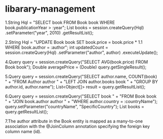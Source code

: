 # libarary-management
1.String Hql = "SELECT book FROM Book book WHERE book.publicationYear > :year";
List<Book> books = session.createQuery(Hql)
        .setParameter("year", 2010)
        .getResultList();


2.String Hql = "UPDATE Book book SET book.price = book.price * 1.1 WHERE book.author = :author";
  int updatedCount = session.createQuery(Hql)
        .setParameter("author", author)
        .executeUpdate();

4.Query query = session.createQuery("SELECT AVG(book.price) FROM Book book");
Double averagePrice = (Double) query.getSingleResult();

5.Query query = session.createQuery("SELECT author.name, COUNT(book) " +
                              	"FROM Author author " +
                              	"LEFT JOIN author.books book " +
                              	"GROUP BY author.id, author.name");
List<Object[]> result = query.getResultList();

6.Query query = session.createQuery("SELECT book " +
                              	"FROM Book book " +
                              	"JOIN book.author author " +
                              	"WHERE author.country = :countryName");
query.setParameter("countryName", "SpecificCountry");
List<Book> books = query.getResultList();

7.The author attribute in the Book entity is mapped as a many-to-one association with the @JoinColumn annotation specifying the foreign key column name (id).




